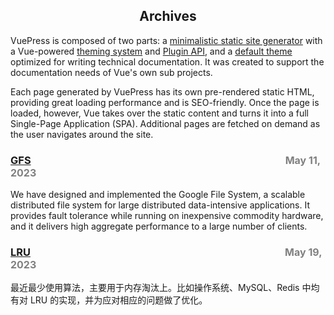 <h2 style="text-align: center">Archives</h2>

VuePress is composed of two parts: a [minimalistic static site generator](https://github.com/vuejs/vuepress/tree/master/packages/%40vuepress/core) with a Vue-powered [theming system](https://v1.vuepress.vuejs.org/theme/) and [Plugin API](https://v1.vuepress.vuejs.org/plugin/), and a [default theme](https://v1.vuepress.vuejs.org/theme/default-theme-config.html) optimized for writing technical documentation. It was created to support the documentation needs of Vue's own sub projects.

Each page generated by VuePress has its own pre-rendered static HTML, providing great loading performance and is SEO-friendly. Once the page is loaded, however, Vue takes over the static content and turns it into a full Single-Page Application (SPA). Additional pages are fetched on demand as the user navigates around the site.

### [GFS](./GFS.md) <font style="margin-left: 80%" size=3 color=gray>May 11, 2023</font>
We have designed and implemented the Google File System, a scalable distributed file system for large distributed data-intensive applications. It provides fault tolerance while running on inexpensive commodity hardware, and it delivers high aggregate performance to a large number of clients.                


### [LRU](./LRU.md) <font style="margin-left: 80%" size=3 color=gray>May 19, 2023</font>
最近最少使用算法，主要用于内存淘汰上。比如操作系统、MySQL、Redis 中均有对 LRU 的实现，并为应对相应的问题做了优化。
